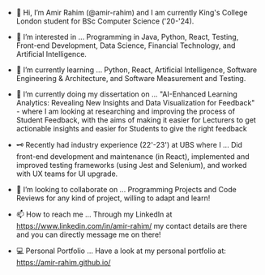 - 👋 Hi, I’m Amir Rahim (@amir-rahim) and I am currently King's College London student for BSc Computer Science ('20-'24).

- 👀 I’m interested in ...
Programming in Java, Python, React, Testing, Front-end Development, Data Science, Financial Technology, and Artificial Intelligence.

- 🌱 I’m currently learning ... 
Python, React, Artificial Intelligence, Software Engineering & Architecture, and Software Measurement and Testing.

- 📝 I’m currently doing my dissertation on ... 
"AI-Enhanced Learning Analytics: Revealing New Insights and Data Visualization for Feedback" - where I am looking at researching and improving the process of Student Feedback, with the aims of making it easier for Lecturers to get actionable insights and easier for Students to give the right feedback

- 🗝️ Recently had industry experience (22'-23') at UBS where I ...
Did front-end development and maintenance (in React), implemented and improved testing frameworks (using Jest and Selenium), and worked with UX teams for UI upgrade.

- 💞️ I’m looking to collaborate on ... 
Programming Projects and Code Reviews for any kind of project, willing to adapt and learn!

- 📫 How to reach me ... 
Through my LinkedIn at https://www.linkedin.com/in/amir-rahim/ my contact details are there and you can directly message me on there!

- 💻 Personal Portfolio ...
Have a look at my personal portfolio at: https://amir-rahim.github.io/

